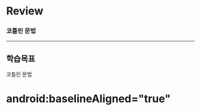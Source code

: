 # Review

### 코틀린 문법




-----------------------------------------------------

## 학습목표

코틀린 문법




# android:baselineAligned="true"
